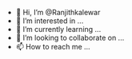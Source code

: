 - 👋 Hi, I’m @Ranjithkalewar
- 👀 I’m interested in ...
- 🌱 I’m currently learning ...
- 💞️ I’m looking to collaborate on ...
- 📫 How to reach me ...

<!---
Ranjithkalewar/Ranjithkalewar is a ✨ special ✨ repository because its `README.md` (this file) appears on your GitHub profile.
You can click the Preview link to take a look at your changes.
--->
